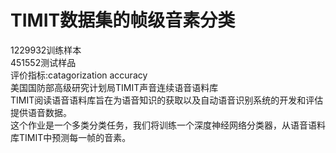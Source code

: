 # TIMIT数据集的帧级音素分类   
1229932训练样本   
451552测试样品   
评价指标:catagorization accuracy    
美国国防部高级研究计划局TIMIT声音连续语音语料库   
TIMIT阅读语音语料库旨在为语音知识的获取以及自动语音识别系统的开发和评估提供语音数据。   
这个作业是一个多类分类任务，我们将训练一个深度神经网络分类器，从语音语料库TIMIT中预测每一帧的音素。
